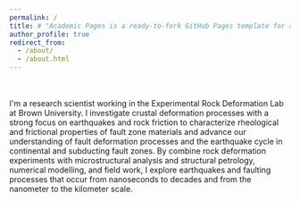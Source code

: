 ```yaml
---
permalink: /
title: # "Academic Pages is a ready-to-fork GitHub Pages template for academic personal websites"
author_profile: true
redirect_from: 
  - /about/
  - /about.html
---
```


<br><br>I'm a research scientist working in the Experimental Rock Deformation Lab at Brown University. I investigate crustal deformation processes with a strong focus on earthquakes and rock friction to characterize rheological and frictional properties of fault zone materials and advance our understanding of fault deformation processes and the earthquake cycle in continental and subducting fault zones. By combine rock deformation experiments with microstructural analysis and structural petrology, numerical modelling, and field work, I explore earthquakes and faulting processes that occur from nanoseconds to decades and from the nanometer to the kilometer scale.
